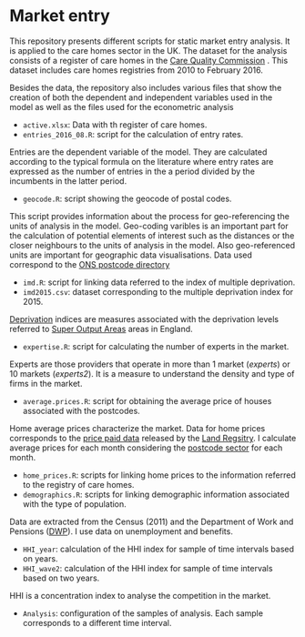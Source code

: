 # Market entry 

This repository presents different scripts for static market entry analysis. It is applied to the care homes sector in the UK. The dataset for the analysis consists of a register of care homes in the [Care Quality Commission](http://www.cqc.org.uk) . This dataset includes care homes registries from 2010 to February 2016. 

Besides the data, the repository also includes various files that show the creation of both the dependent and independent variables used in the model as well as the files used for the econometric analysis

  - `active.xlsx`: Data with th register of care homes.
  - `entries_2016_08.R`: script for the calculation of entry rates.

Entries are the dependent variable of the model. They are calculated according to the typical formula on the literature where entry rates are expressed as the number of entries in the a period divided by the incumbents in the latter period. 

  - `geocode.R`: script showing the geocode of postal codes.

This script provides information about the process for geo-referencing the units of analysis in the model. Geo-coding varibles is an important part for the calculation of potential elements of interest such as the distances or the closer neighbours to the units of analysis in the model. Also geo-referenced units are important for geographic data visualisations. Data used correspond to the [ONS postcode directory](https://data.gov.uk/dataset/ons-postcode-directory-uk-feb-2016)

  - `imd.R`: script for linking data referred to the index of multiple deprivation.
  - `imd2015.csv`:  dataset corresponding to the multiple deprivation index for 2015. 
 
[Deprivation](https://www.gov.uk/government/uploads/system/uploads/attachment_data/file/464430/English_Index_of_Multiple_Deprivation_2015_-_Guidance.pdf) indices are measures associated with the deprivation levels referred to [Super Output Areas](http://webarchive.nationalarchives.gov.uk/20160105160709/http://www.ons.gov.uk/ons/guide-method/geography/beginner-s-guide/census/super-output-areas--soas-/index.html) areas in England. 


  - `expertise.R`: script for calculating the number of experts in the market. 

Experts are those providers that operate in more than 1 market (_experts_) or 10 markets (_experts2_). It is a measure to understand the density and type of firms in the market.

 - `average.prices.R`: script for obtaining the average price of houses associated with the postcodes. 

Home average prices characterize the market. Data for home prices corresponds to the [price paid data](https://www.gov.uk/government/statistical-data-sets/price-paid-data-downloads) released by the [Land Regsitry](https://www.gov.uk/government/organisations/land-registry). I calculate average prices for each month considering the [postcode sector](https://en.wikipedia.org/wiki/Postcodes_in_the_United_Kingdom#Postcode_sector) for each month. 

  - `home_prices.R`: scripts for linking home prices to the information referred to the registry of care homes.
  - `demographics.R`: scripts for linking demographic information associated with the type of population. 

Data are extracted from the Census (2011) and the Department of Work and Pensions ([DWP](https://www.gov.uk/government/organisations/department-for-work-pensions/about/statistics)). I use data on unemployment and benefits. 

  - `HHI_year`: calculation of the HHI index for sample of time intervals based on years.
  - `HHI_wave2`: calculation of the HHI index for sample of time intervals based on two years.
 
HHI is a concentration index to analyse the competition in the market. 
 
 - `Analysis`: configuration of the samples of analysis. Each sample corresponds to a different time interval. 
 
  
  
  



